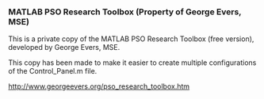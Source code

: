 ### MATLAB PSO Research Toolbox (Property of George Evers, MSE)

This is a private copy of the MATLAB PSO Research Toolbox (free version),
developed by George Evers, MSE.

This copy has been made to make it easier to create multiple configurations of
the Control\_Panel.m file.

http://www.georgeevers.org/pso_research_toolbox.htm
